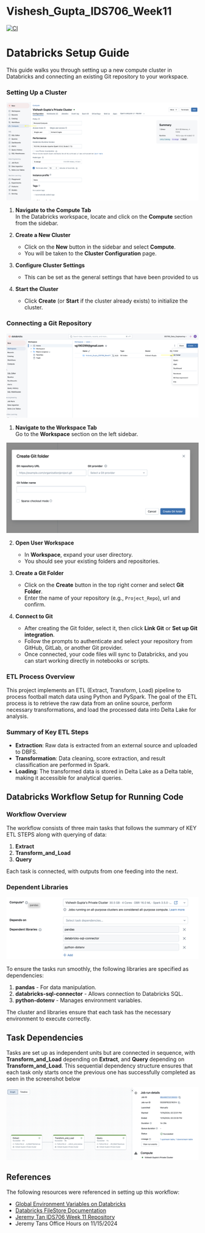 # Vishesh_Gupta_IDS706_Week11

[![CI](https://github.com/nogibjj/Vishesh_Gupta_IDS706_Week11/actions/workflows/cicd.yml/badge.svg)](https://github.com/nogibjj/Vishesh_Gupta_IDS706_Week11/actions/workflows/cicd.yml)

# Databricks Setup Guide

This guide walks you through setting up a new compute cluster in Databricks and connecting an existing Git repository to your workspace.

### Setting Up a Cluster

![screenshot](Cluster.png)

1. **Navigate to the Compute Tab**  
   In the Databricks workspace, locate and click on the **Compute** section from the sidebar.

2. **Create a New Cluster**  
   - Click on the **New** button in the sidebar and select **Compute**.
   - You will be taken to the **Cluster Configuration** page.

3. **Configure Cluster Settings**  
   - This can be set as the general settings that have been provided to us 

4. **Start the Cluster**  
   - Click **Create** (or **Start** if the cluster already exists) to initialize the cluster.

### Connecting a Git Repository

![screenshot](Connect_Git.png)

1. **Navigate to the Workspace Tab**  
   Go to the **Workspace** section on the left sidebar.

![screenshot](Connect_Git_1.png)

2. **Open User Workspace**  
   - In **Workspace**, expand your user directory.
   - You should see your existing folders and repositories.

3. **Create a Git Folder**  
   - Click on the **Create** button in the top right corner and select **Git Folder**.
   - Enter the name of your repository (e.g., `Project_Repo`), url and confirm.

4. **Connect to Git**  
   - After creating the Git folder, select it, then click **Link Git** or **Set up Git integration**.
   - Follow the prompts to authenticate and select your repository from GitHub, GitLab, or another Git provider.
   - Once connected, your code files will sync to Databricks, and you can start working directly in notebooks or scripts.

### ETL Process Overview

This project implements an ETL (Extract, Transform, Load) pipeline to process football match data using Python and PySpark. The goal of the ETL process is to retrieve the raw data from an online source, perform necessary transformations, and load the processed data into Delta Lake for analysis.

### Summary of Key ETL Steps

- **Extraction**: Raw data is extracted from an external source and uploaded to DBFS.
- **Transformation**: Data cleaning, score extraction, and result classification are performed in Spark.
- **Loading**: The transformed data is stored in Delta Lake as a Delta table, making it accessible for analytical queries.

## Databricks Workflow Setup for Running Code

### Workflow Overview

The workflow consists of three main tasks that follows the summary of KEY ETL STEPS along with querying of data:
1. **Extract**
2. **Transform_and_Load**
3. **Query**

Each task is connected, with outputs from one feeding into the next.

### Dependent Libraries

![screenshot](pipeline.png)

To ensure the tasks run smoothly, the following libraries are specified as dependencies:
1. **pandas** - For data manipulation.
2. **databricks-sql-connector** - Allows connection to Databricks SQL.
3. **python-dotenv** - Manages environment variables.

The cluster and libraries ensure that each task has the necessary environment to execute correctly.

## Task Dependencies

Tasks are set up as independent units but are connected in sequence, with **Transform_and_Load** depending on **Extract**, and **Query** depending on **Transform_and_Load**. This sequential dependency structure ensures that each task only starts once the previous one has successfully completed as seen in the screenshot below

![screenshot](pipeline2.png)

## References

The following resources were referenced in setting up this workflow:

- [Global Environment Variables on Databricks](https://hypercodelab.com/docs/spark/databricks-platform/global-env-variables)
- [Databricks FileStore Documentation](https://docs.databricks.com/en/dbfs/filestore.html)
- [Jeremy Tan IDS706 Week 11 Repository](https://github.com/nogibjj/Jeremy_Tan_IDS706_Week11)
- Jeremy Tans Office Hours on 11/15/2024
